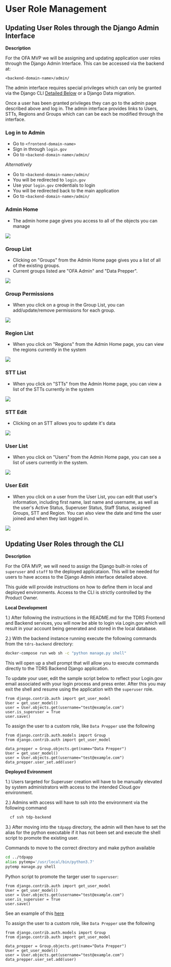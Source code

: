 # User Role Management

## Updating User Roles through the Django Admin Interface

**Description**

For the OFA MVP we will be assigning and updating application user roles through the
Django Admin Interface. This can be accessed via the backend at:

`<backend-domain-name>/admin/`

The admin interface requires special privileges which can only be granted via the
Django CLI [Detailed Below](#cli) or a Django Data migration. 

Once a user has been granted privileges they can go to the admin page described above
and log in. The admin interface provides links to Users, STTs, Regions and Groups which
can can be each be modified through the interface.

### Log in to Admin

- Go to `<frontend-domain-name>`
- Sign in through `login.gov`
- Go to `<backend-domain-name>/admin/`

_Alternatively_

- Go to `<backend-domain-name>/admin/`
- You will be redirected to `login.gov`
- Use your `login.gov` credentials to login
- You will be redirected back to the main application
- Go to `<backend-domain-name>/admin/`

### Admin Home

- The admin home page gives you access to all of the objects you can manage

![](images/admin_home.png)

### Group List

- Clicking on "Groups" from the Admin Home page gives you a list of all of the existing groups.
- Current groups listed are "OFA Admin" and "Data Prepper".

![](images/group_list.png)

### Group Permissions

- When you click on a group in the Group List, you can add/update/remove permissions for each group.

![](images/group_permissions.png)

### Region List

- When you click on "Regions" from the Admin Home page, you can view the regions currently in the system

![](images/region_list.png)

### STT List

- When you click on "STTs" from the Admin Home page, you can view a list of the STTs currently in the system

![](images/stt_list.png)

### STT Edit

- Clicking on an STT allows you to update it's data

![](images/stt_edit.png)

### User List

- When you click on "Users" from the Admin Home page, you can see a list of users currently in the system.

![](images/user_list.png)

### User Edit

- When you click on a user from the User List, you can edit that user's information, including
first name, last name and username, as well as the user's Active Status, Superuser Status, Staff Status, assigned Groups, STT and Region. You can
also view the date and time the user joined and when they last logged in.

![](images/admin_users.png)


## <a id="cli"></a> Updating User Roles through the CLI

**Description**

For the OFA MVP, we will need to assign the Django built-in roles of `superuser` and `staff` to the deployed applicataion.
This will be needed for users to have access to the Django Admin interface detailed above.

This guide will provide instructions on how to define them in local and deployed environments. 
Access to the CLI is strictly controlled by the Product Owner.


**Local Development**
	
1.) After following the instructions in the README.md for the TDRS Frontend and 
Backend services, you will now be able to login via Login.gov which will result in 
your account being generated and stored in the local database.

2.) With the backend instance running execute the following commands from the 
`tdrs-backend` directory:

  
   ```bash
   docker-compose run web sh -c "python manage.py shell"
   ```
   This will open up a shell prompt that will allow you to execute commands 
   directly to the TDRS Backend Django application.
   
   To update your user, edit the sample script below to reflect your Login.gov 
   email associated with your login process and press enter.  After this you may 
   exit the shell and resume using the application with the `superuser` role. 
   
   ```
from django.contrib.auth import get_user_model
User = get_user_model()
user = User.objects.get(username="test@example.com")
user.is_superuser = True
user.save()
```

To assign the user to a custom role, like `Data Prepper` use the following

```
from django.contrib.auth.models import Group
from django.contrib.auth import get_user_model

data_prepper = Group.objects.get(name="Data Prepper")
User = get_user_model()
user = User.objects.get(username="test@example.com")
data_prepper.user_set.add(user)

```
 
 
 **Deployed Evironment**
	
1.) Users targeted for Superuser creation will have to be manually elevated by system administrators with access to the intended Cloud.gov environment. 

2.) Admins with access will have to ssh into the environment via the following command 

 ```bash
   cf ssh tdp-backend
```

3.) After moving into the `tdpapp` directory, the admin will then have to set the alias for the python executable if it has not been set and execute the shell script to promote the existing user.

Commands to move to the correct directory and make python available 
```bash
cd ../tdpapp
alias pytemp='/usr/local/bin/python3.7'
pytemp manage.py shell
```

Python script to promote the targer user to `superuser`: 

```
from django.contrib.auth import get_user_model
User = get_user_model()
user = User.objects.get(username="test@example.com")
user.is_superuser = True
user.save()
```
See an example of this [here](../images/make_superuser_example.png)

To assign the user to a custom role, like `Data Prepper` use the following

```
from django.contrib.auth.models import Group
from django.contrib.auth import get_user_model

data_prepper = Group.objects.get(name="Data Prepper")
User = get_user_model()
user = User.objects.get(username="test@example.com")
data_prepper.user_set.add(user)
